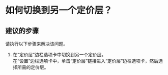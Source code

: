 <properties
    pageTitle="How can I change to a different pricing tier?"
    description="如何切换到另一个定价层？"
    service="microsoft.cognitiveservices"
    resource="accounts"
    authors="kasparks"
    displayOrder="1"
    selfHelpType="resource"
    supportTopicIds=""
    resourceTags=""
    productPesIds=""
    cloudEnvironments="public"
/>


# 如何切换到另一个定价层？

## **建议的步骤**
请执行以下步骤来解决该问题。

1. 在“定价层”边栏选项卡中切换到另一个定价层。<br>
 在“设置”边栏选项卡中，单击“定价层”链接进入“定价层”边栏选项卡，然后选择所需的定价层。




<!--HONumber=Jun16_HO5-->


